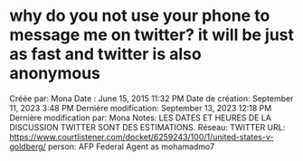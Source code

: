 # why do you not use your phone to message me on twitter? it will be just as fast and twitter is also anonymous

Créée par: Mona
Date : June 15, 2015 11:32 PM
Date de création: September 11, 2023 3:48 PM
Dernière modification: September 13, 2023 12:18 PM
Dernière modification par: Mona
Notes: LES DATES ET HEURES DE LA DISCUSSION TWITTER SONT DES ESTIMATIONS.
Réseau: TWITTER
URL: https://www.courtlistener.com/docket/6259243/100/1/united-states-v-goldberg/
person: AFP Federal Agent as mohamadmo7
